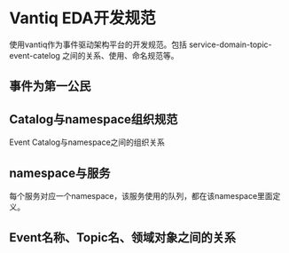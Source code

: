 # Vantiq EDA开发规范
使用vantiq作为事件驱动架构平台的开发规范。包括 service-domain-topic-event-catelog 之间的关系、使用、命名规范等。

## 事件为第一公民

## Catalog与namespace组织规范
Event Catalog与namespace之间的组织关系

## namespace与服务
每个服务对应一个namespace，该服务使用的队列，都在该namespace里面定义。

## Event名称、Topic名、领域对象之间的关系






